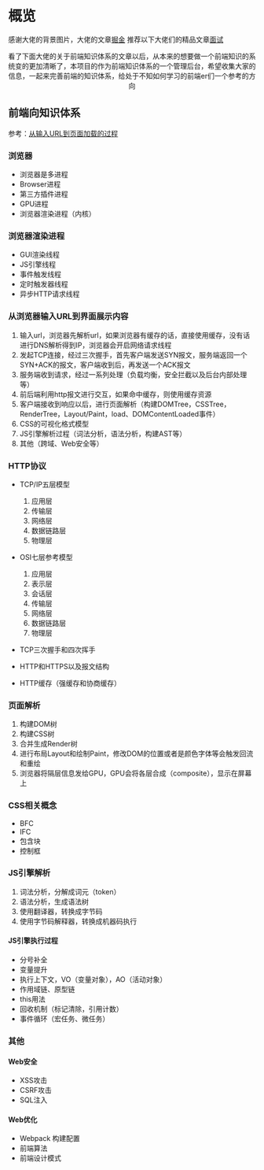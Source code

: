 # 概览
感谢大佬的背景图片，大佬的文章[掘金](https://juejin.im/post/5b3b2ac9e51d4519972faa62)
推荐以下大佬们的精品文章[面试](https://yuchengkai.cn/)
<div style="text-align: center">
  <p>看了下面大佬的关于前端知识体系的文章以后，从本来的想要做一个前端知识的系统变的更加清晰了，本项目的作为前端知识体系的一个管理后台，希望收集大家的信息，一起来完善前端的知识体系，给处于不知如何学习的前端er们一个参考的方向</p>
</div>

## 前端向知识体系
参考：[从输入URL到页面加载的过程](http://www.dailichun.com/2018/03/12/whenyouenteraurl.html)

### 浏览器
* 浏览器是多进程
* Browser进程
* 第三方插件进程
* GPU进程
* 浏览器渲染进程（内核）

### 浏览器渲染进程
* GUI渲染线程
* JS引擎线程
* 事件触发线程
* 定时触发器线程
* 异步HTTP请求线程

### 从浏览器输入URL到界面展示内容
1.  输入url，浏览器先解析url，如果浏览器有缓存的话，直接使用缓存，没有话进行DNS解析得到IP，浏览器会开启网络请求线程
2.  发起TCP连接，经过三次握手，首先客户端发送SYN报文，服务端返回一个SYN+ACK的报文，客户端收到后，再发送一个ACK报文
3.  服务端收到请求，经过一系列处理（负载均衡，安全拦截以及后台内部处理等）
4.  前后端利用http报文进行交互，如果命中缓存，则使用缓存资源
5.  客户端接收到响应以后，进行页面解析（构建DOMTree，CSSTree，RenderTree，Layout/Paint，load、DOMContentLoaded事件）
6.  CSS的可视化格式模型
7.  JS引擎解析过程（词法分析，语法分析，构建AST等）
8.  其他（跨域、Web安全等）

### HTTP协议
* TCP/IP五层模型
  1.  应用层
  2.  传输层
  3.  网络层
  4.  数据链路层
  5.  物理层

* OSI七层参考模型
  1.  应用层
  2.  表示层
  3.  会话层
  4.  传输层
  5.  网络层
  6.  数据链路层
  7.  物理层

* TCP三次握手和四次挥手

* HTTP和HTTPS以及报文结构

* HTTP缓存（强缓存和协商缓存）

### 页面解析
1.  构建DOM树
2.  构建CSS树
3.  合并生成Render树
4.  进行布局Layout和绘制Paint，修改DOM的位置或者是颜色字体等会触发回流和重绘
5.  浏览器将隔层信息发给GPU，GPU会将各层合成（composite），显示在屏幕上

### CSS相关概念
* BFC
* IFC
* 包含块
* 控制框

### JS引擎解析
1.  词法分析，分解成词元（token）
2.  语法分析，生成语法树
3.  使用翻译器，转换成字节码
4.  使用字节码解释器，转换成机器码执行

####  JS引擎执行过程
* 分号补全
* 变量提升
* 执行上下文，VO（变量对象），AO（活动对象）
* 作用域链、原型链
* this用法
* 回收机制（标记清除，引用计数）
* 事件循环（宏任务、微任务）

### 其他
#### Web安全
* XSS攻击
* CSRF攻击
* SQL注入

#### Web优化
* Webpack 构建配置
* 前端算法
* 前端设计模式